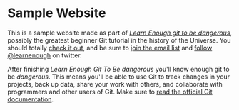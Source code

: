# Sample Website

This is a sample website made as part of [*Learn Enough git to be dangerous*](http://learnenough.com/git-tutorial),  possibly the greatest beginner Git tutorial in the history of the Universe. You should totally [check it out](http://learnenough.com/git-tutorial), and be sure to [join the email list](http://learnenough.com/#email_list) and [follow @learnenough](http://twitter.com/learnenough) on twitter.

After finishing *Learn Enough Git To Be dangerous* you'll know enough git to be *dangerous*. This means you'll be able to use Git to track changes in your projects, back up data, share your work with others, and collaborate with programmers and other users of Git.
Make sure to [read the official Git documentation](https://git-scm.com/doc).
